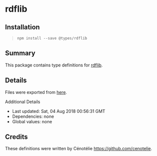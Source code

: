 # rdflib

## Installation
> `npm install --save @types/rdflib`

## Summary
This package contains type definitions for [rdflib](https://github.com/linkeddata/rdflib.js).

## Details
Files were exported from [here](https://github.com/DefinitelyTyped/DefinitelyTyped/tree/master/types/rdflib).

Additional Details
*   Last updated: Sat, 04 Aug 2018 00:56:31 GMT
*   Dependencies: none
*   Global values: none

## Credits
These definitions were written by Cénotélie <https://github.com/cenotelie>.
